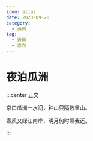 ```yaml
---
icon: alias
date: 2023-09-20
category:
  - 诗词
tag:
  - 诗词
  - 志向
---
```



# 夜泊瓜洲

<!-- more -->


:::center 正文

京口瓜洲一水间，钟山只隔数重山。

春风又绿江南岸，明月何时照我还。

:::